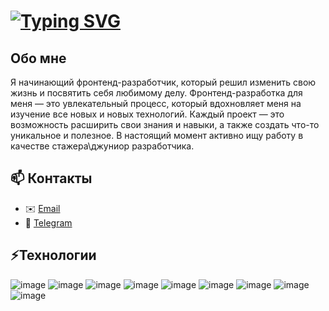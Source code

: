 # [![Typing SVG](https://readme-typing-svg.demolab.com?font=Fira+Code&pause=1000&color=0813F7&width=435&lines=%D0%9F%D1%80%D0%B8%D0%B2%D0%B5%D1%82%D1%81%D1%82%D0%B2%D1%83%D1%8E!+%F0%9F%91%8B)](https://git.io/typing-svg)

## Обо мне
Я начинающий фронтенд-разработчик, который решил изменить свою жизнь и посвятить себя любимому делу. Фронтенд-разработка для меня — это увлекательный процесс, который вдохновляет меня на изучение все новых и новых технологий. Каждый проект — это возможность расширить свои знания и навыки, а также создать что-то уникальное и полезное.
В настоящий момент активно ищу работу в качестве стажера\джуниор разработчика.
## 📫 Контакты
- ✉️ [Email](mailto:maltsevms8@ya.ru)
- 📱 [Telegram](https://t.me/maltsevms )

## ⚡Технологии
![image](https://camo.githubusercontent.com/9c1342029e8aec68e9f53e276d6852ee30b7cd21c715f53e18b87d460de77241/68747470733a2f2f696d672e736869656c64732e696f2f62616467652f2d4a6176615363726970742d626c61636b3f7374796c653d666c61742d737175617265266c6f676f3d6a617661736372697074) ![image](https://camo.githubusercontent.com/57acee499187be4099b175de6d8e1f1b591b189fb74028ebe69ced299e635f57/68747470733a2f2f696d672e736869656c64732e696f2f62616467652f2d52656163742d626c61636b3f7374796c653d666c61742d737175617265266c6f676f3d7265616374) ![image](https://camo.githubusercontent.com/c0f60c84bd23525a0f1e5972ff5052f878eb4104e88b347b7f0004d0e6ad8898/68747470733a2f2f696d672e736869656c64732e696f2f62616467652f2d48544d4c352d4533344632363f7374796c653d666c61742d737175617265266c6f676f3d68746d6c35266c6f676f436f6c6f723d7768697465) ![image](https://camo.githubusercontent.com/d2de8f341090cb9d72d132ef5f73c2a2c9be3081193bd9c7f3fee5b4973ece27/68747470733a2f2f696d672e736869656c64732e696f2f62616467652f2d435353332d3135373242363f7374796c653d666c61742d737175617265266c6f676f3d63737333)
![image](https://camo.githubusercontent.com/61dab8798bb1033e9534dd6b40946e0dd694f65ee7924f75fc123a05108c8169/68747470733a2f2f696d672e736869656c64732e696f2f62616467652f2d446f636b65722d626c61636b3f7374796c653d666c61742d737175617265266c6f676f3d646f636b6572)
![image](https://camo.githubusercontent.com/1cdffd04968bd5e4cd52e4b6a0c85b822fc013388692472434c75563a90e7ffa/68747470733a2f2f696d672e736869656c64732e696f2f62616467652f2d547970655363726970742d3030374143433f7374796c653d666c61742d737175617265266c6f676f3d74797065736372697074) ![image](https://camo.githubusercontent.com/aa9359eb35f92d11bb47bff9b17b39bb9a04fc3003ff6b9b9a87ff2f8e63f390/68747470733a2f2f696d672e736869656c64732e696f2f62616467652f2d4769742d626c61636b3f7374796c653d666c61742d737175617265266c6f676f3d676974) ![image](https://camo.githubusercontent.com/0ced1e0be80f32eee58612df57ae3dbc4aa9fa2e969060fc1491263e6f94d6f3/68747470733a2f2f696d672e736869656c64732e696f2f62616467652f2d4769744875622d3138313731373f7374796c653d666c61742d737175617265266c6f676f3d676974687562) ![image](https://camo.githubusercontent.com/d2cd977b531091c90e9b71bcdbdf024e3e30f29364825eea4d0cdd13463b783c/68747470733a2f2f696d672e736869656c64732e696f2f62616467652f2d4769744c61622d4643413132313f7374796c653d666c61742d737175617265266c6f676f3d6769746c6162) 

